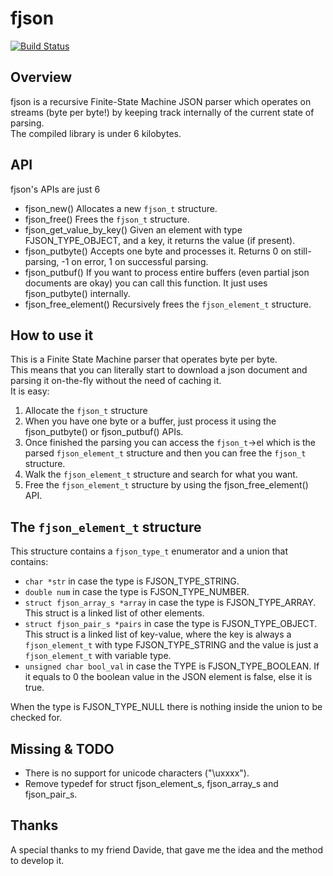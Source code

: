 # fjson
[![Build Status](https://travis-ci.org/pfrankw/fjson.svg?branch=master)](https://travis-ci.org/pfrankw/fjson)  

## Overview
fjson is a recursive Finite-State Machine JSON parser which operates on streams (byte per byte!) by keeping track internally
of the current state of parsing.  
The compiled library is under 6 kilobytes.  

## API
fjson's APIs are just 6
- fjson_new() Allocates a new `fjson_t` structure.
- fjson_free() Frees the `fjson_t` structure.
- fjson_get_value_by_key() Given an element with type FJSON_TYPE_OBJECT, and a key, it returns the value (if present).
- fjson_putbyte() Accepts one byte and processes it. Returns 0 on still-parsing, -1 on error, 1 on successful parsing.
- fjson_putbuf() If you want to process entire buffers (even partial json documents are okay) you can call this function. It just uses fjson_putbyte() internally.
- fjson_free_element() Recursively frees the `fjson_element_t` structure.

## How to use it
This is a Finite State Machine parser that operates byte per byte.  
This means that you can literally start to download a json document and parsing it on-the-fly without the need of caching it.  
It is easy:  
1. Allocate the `fjson_t` structure
2. When you have one byte or a buffer, just process it using the fjson_putbyte() or fjson_putbuf() APIs.
3. Once finished the parsing you can access the `fjson_t`->el which is the parsed `fjson_element_t` structure and then you can free the `fjson_t` structure.
4. Walk the `fjson_element_t` structure and search for what you want.
5. Free the `fjson_element_t` structure by using the fjson_free_element() API.

## The `fjson_element_t` structure
This structure contains a `fjson_type_t` enumerator and a union that contains:
- `char *str` in case the type is FJSON_TYPE_STRING.
- `double num` in case the type is FJSON_TYPE_NUMBER.
- `struct fjson_array_s *array` in case the type is FJSON_TYPE_ARRAY. This struct is a linked list of other elements.
- `struct fjson_pair_s *pairs` in case the type is FJSON_TYPE_OBJECT. This struct is a linked list of key-value, where the key is always a `fjson_element_t` with type FJSON_TYPE_STRING and the value is just a `fjson_element_t` with variable type.
- `unsigned char bool_val` in case the TYPE is FJSON_TYPE_BOOLEAN. If it equals to 0 the boolean value in the JSON element is false, else it is true.

When the type is FJSON_TYPE_NULL there is nothing inside the union to be checked for.


## Missing & TODO
- There is no support for unicode characters ("\uxxxx").  
- Remove typedef for struct fjson_element_s, fjson_array_s and fjson_pair_s.  

## Thanks
A special thanks to my friend Davide, that gave me the idea and the method to develop it.
